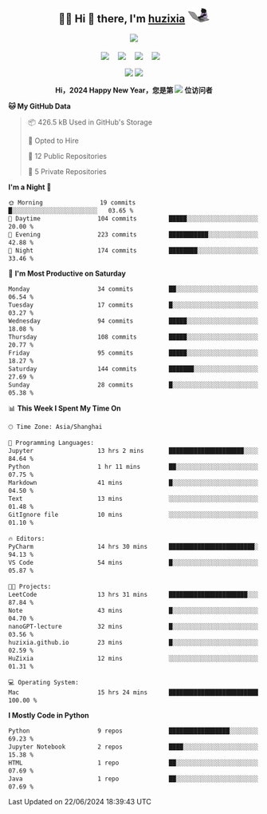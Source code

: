 <div align="center">

## :woman_technologist: Hi 👋 there, I'm [huzixia](https://huzixia.github.io/) <img height="30" src="images/work.gif" />

  <!-- dynamic typing effect 动态打字效果 -->
  <div>
    <a href="https://huzixia.github.io/">
      <img src="https://readme-typing-svg.demolab.com?font=Fira+Code&pause=1000&width=435&lines=console.log(%22Hello%2C%20World%22);胡同学祝您心想事成!&center=true&size=27" />
    </a>
  </div>

  <div>&nbsp;</div>

  <!-- profile logo 个人资料徽标 -->
  <div>
    <a href="https://huzixia.github.io/"><img src="https://img.shields.io/badge/Website-博客-orange" /></a>&emsp;
    <a href="https://www.zhihu.com/people/hu-zi-xia-91"><img src="https://img.shields.io/badge/ZhiHu-知乎-blue" /></a>&emsp;
    <a href="https://twitter.com/zixia80631/"><img src="https://img.shields.io/badge/Twitter-推特-black" /></a>&emsp;
    <a href="https://github.com/HuZixia/Text2Video/assets/38995480/244e64be-3dc4-46bb-8aff-523d8a235a1e"><img src="https://img.shields.io/badge/WeChat-微信-07c160" /></a>&emsp;

  </div>

[//]: # (### Github Stats)

 <p>
   <img src="https://github-readme-stats.vercel.app/api?username=HuZixia&rank_icon=github&theme=react&border_color=61dafb&hide_border=true" />
   <img src="https://github-readme-stats.vercel.app/api/top-langs/?username=HuZixia&hide=c%23,powershell,Mathematica,Ruby,Objective-C,Objective-C%2b%2b,Cuda&title_color=61dafb&text_color=ffffff&icon_color=61dafb&bg_color=20232a&langs_count=8&layout=compact&border_color=61dafb&hide_border=true&size_weight=0.5&count_weight=0.5" />
 </p>

</div>

<div align="center"><b>Hi，2024 Happy New Year，您是第 <img src="https://profile-counter.glitch.me/HuZixia/count.svg"></img> 位访问者</b></div>


[//]: # (*   Github Stats)
[//]: # (![Top Langs]&#40;https://github-readme-stats.vercel.app/api/top-langs/?username=HuZixia\&layout=compact&#41;)
[//]: # (![HuZixia's GitHub stats]&#40;https://github-readme-stats.vercel.app/api?username=HuZixia\&rank_icon=github&theme=tokyonight&#41;)


<!--START_SECTION:waka-->
**🐱 My GitHub Data** 

> 📦 426.5 kB Used in GitHub's Storage 
 > 
> 💼 Opted to Hire
 > 
> 📜 12 Public Repositories 
 > 
> 🔑 5 Private Repositories 
 > 
**I'm a Night 🦉** 

```text
🌞 Morning                19 commits          █░░░░░░░░░░░░░░░░░░░░░░░░   03.65 % 
🌆 Daytime                104 commits         █████░░░░░░░░░░░░░░░░░░░░   20.00 % 
🌃 Evening                223 commits         ███████████░░░░░░░░░░░░░░   42.88 % 
🌙 Night                  174 commits         ████████░░░░░░░░░░░░░░░░░   33.46 % 
```
📅 **I'm Most Productive on Saturday** 

```text
Monday                   34 commits          ██░░░░░░░░░░░░░░░░░░░░░░░   06.54 % 
Tuesday                  17 commits          █░░░░░░░░░░░░░░░░░░░░░░░░   03.27 % 
Wednesday                94 commits          █████░░░░░░░░░░░░░░░░░░░░   18.08 % 
Thursday                 108 commits         █████░░░░░░░░░░░░░░░░░░░░   20.77 % 
Friday                   95 commits          █████░░░░░░░░░░░░░░░░░░░░   18.27 % 
Saturday                 144 commits         ███████░░░░░░░░░░░░░░░░░░   27.69 % 
Sunday                   28 commits          █░░░░░░░░░░░░░░░░░░░░░░░░   05.38 % 
```


📊 **This Week I Spent My Time On** 

```text
🕑︎ Time Zone: Asia/Shanghai

💬 Programming Languages: 
Jupyter                  13 hrs 2 mins       █████████████████████░░░░   84.64 % 
Python                   1 hr 11 mins        ██░░░░░░░░░░░░░░░░░░░░░░░   07.75 % 
Markdown                 41 mins             █░░░░░░░░░░░░░░░░░░░░░░░░   04.50 % 
Text                     13 mins             ░░░░░░░░░░░░░░░░░░░░░░░░░   01.48 % 
GitIgnore file           10 mins             ░░░░░░░░░░░░░░░░░░░░░░░░░   01.10 % 

🔥 Editors: 
PyCharm                  14 hrs 30 mins      ████████████████████████░   94.13 % 
VS Code                  54 mins             █░░░░░░░░░░░░░░░░░░░░░░░░   05.87 % 

🐱‍💻 Projects: 
LeetCode                 13 hrs 31 mins      ██████████████████████░░░   87.84 % 
Note                     43 mins             █░░░░░░░░░░░░░░░░░░░░░░░░   04.70 % 
nanoGPT-lecture          32 mins             █░░░░░░░░░░░░░░░░░░░░░░░░   03.56 % 
huzixia.github.io        23 mins             █░░░░░░░░░░░░░░░░░░░░░░░░   02.59 % 
HuZixia                  12 mins             ░░░░░░░░░░░░░░░░░░░░░░░░░   01.31 % 

💻 Operating System: 
Mac                      15 hrs 24 mins      █████████████████████████   100.00 % 
```

**I Mostly Code in Python** 

```text
Python                   9 repos             █████████████████░░░░░░░░   69.23 % 
Jupyter Notebook         2 repos             ████░░░░░░░░░░░░░░░░░░░░░   15.38 % 
HTML                     1 repo              ██░░░░░░░░░░░░░░░░░░░░░░░   07.69 % 
Java                     1 repo              ██░░░░░░░░░░░░░░░░░░░░░░░   07.69 % 
```




 Last Updated on 22/06/2024 18:39:43 UTC
<!--END_SECTION:waka-->


<!--
**HuZixia/HuZixia** is a ✨ _special_ ✨ repository because its `README.md` (this file) appears on your GitHub profile.

Here are some ideas to get you started:

- 🔭 I’m currently working on ...
- 🌱 I’m currently learning ...
- 👯 I’m looking to collaborate on ...
- 🤔 I’m looking for help with ...
- 💬 Ask me about ...
- 📫 How to reach me: ...
- 😄 Pronouns: ...
- ⚡ Fun fact: ...
-->
